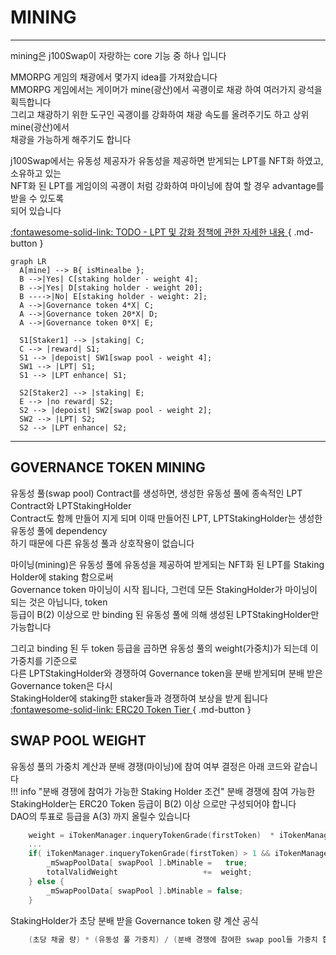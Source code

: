 # **MINING**
- - -

mining은 j100Swap이 자랑하는 core 기능 중 하나 입니다   
   
MMORPG 게임의 채광에서 몇가지 idea를 가져왔습니다   
MMORPG 게임에서는 게이머가 mine(광산)에서 곡괭이로 채광 하여 여러가지 광석을 획득합니다    
그리고 채광하기 위한 도구인 곡괭이를 강화하여 채광 속도를 올려주기도 하고 상위 mine(광산)에서  
채광을 가능하게 해주기도 합니다

j100Swap에서는 유동성 제공자가 유동성을 제공하면 받게되는 LPT를 NFT화 하였고, 소유하고 있는    
NFT화 된 LPT를 게임이의 곡괭이 처럼 강화하여 마이닝에 참여 할 경우 advantage를 받을 수 있도록  
되어 있습니다      

[:fontawesome-solid-link: TODO - LPT 및 강화 정책에 관한 자세한 내용 ](/features/lpt){ .md-button } 

``` mermaid
graph LR
  A[mine] --> B{ isMinealbe };
  B -->|Yes| C[staking holder - weight 4];
  B -->|Yes| D[staking holder - weight 20];
  B ---->|No| E[staking holder - weight: 2];
  A -->|Governance token 4*X| C; 
  A -->|Governance token 20*X| D; 
  A -->|Governance token 0*X| E; 
  
  S1[Staker1] --> |staking| C;
  C --> |reward| S1;
  S1 --> |depoist| SW1[swap pool - weight 4];
  SW1 --> |LPT| S1;
  S1 --> |LPT enhance| S1;

  S2[Staker2] --> |staking| E;
  E --> |no reward| S2;
  S2 --> |depoist| SW2[swap pool - weight 2];
  SW2 --> |LPT| S2;
  S2 --> |LPT enhance| S2;
```
- - -

## **GOVERNANCE TOKEN MINING**

유동성 풀(swap pool) Contract를 생성하면, 생성한 유동성 풀에 종속적인 LPT Contract와 LPTStakingHolder   
Contract도 함께 만들어 지게 되며 이때 만들어진 LPT, LPTStakingHolder는 생성한 유동성 풀에 dependency  
하기 때문에 다른 유동성 풀과 상호작용이 없습니다   

마이닝(mining)은 유동성 풀에 유동성을 제공하여 받게되는 NFT화 된 LPT를 Staking Holder에 staking 함으로써   
Governance token 마이닝이 시작 됩니다, 그런데 모든 StakingHolder가 마이닝이 되는 것은 아닙니다, token  
등급이 B(2) 이상으로 만 binding 된 유동성 풀에 의해 생성된 LPTStakingHolder만 가능합니다    

그리고 binding 된 두 token 등급을 곱하면 유동성 풀의 weight(가중치)가 되는데 이 가중치를 기준으로   
다른 LPTStakingHolder와 경쟁하여 Governance token을 분배 받게되며 분배 받은 Governance token은 다시  
StakingHolder에 staking한 staker들과 경쟁하여 보상을 받게 됩니다       
[:fontawesome-solid-link: ERC20 Token Tier ](/features/tokenGrade){ .md-button }  


## **SWAP POOL WEIGHT**

유동성 풀의 가중치 계산과 분배 경쟁(마이닝)에 참여 여부 결정은 아래 코드와 같습니다     
!!! info "분배 경쟁에 참여가 가능한 Staking Holder 조건"
    분배 경쟁에 참여 가능한 StakingHolder는 ERC20 Token 등급이 B(2) 이상 으로만 구성되어야 합니다   
DAO의 투표로 등급을 A(3) 까지 올릴수 있습니다   
```C++
    weight = iTokenManager.inqueryTokenGrade(firstToken)  * iTokenManager.inqueryTokenGrade(secondToken);
    ...
    if( iTokenManager.inqueryTokenGrade(firstToken) > 1 && iTokenManager.inqueryTokenGrade(secondToken) > 1 ) {
        _mSwapPoolData[ swapPool ].bMinable =   true;
        totalValidWeight                   +=  weight;
    } else {
        _mSwapPoolData[ swapPool ].bMinable = false;
    }
```

StakingHolder가 초당 분배 받을 Governance token 량 계산 공식

```C++
    (초당 채굴 량) * (유동성 풀 가중치) / (분배 경쟁에 참여한 swap pool들 가중치 합계)
```





